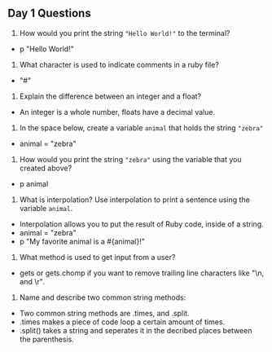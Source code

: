 ## Day 1 Questions

1. How would you print the string `"Hello World!"` to the terminal?

  - p "Hello World!"

1. What character is used to indicate comments in a ruby file?

 - "#"

1. Explain the difference between an integer and a float?

 -  An integer is a whole number, floats have a decimal value.

1. In the space below, create a variable `animal` that holds the string `"zebra"`
  
 -  animal = "zebra"

1. How would you print the string `"zebra"` using the variable that you created above?

 -  p animal

1. What is interpolation? Use interpolation to print a sentence using the variable `animal`.

 -  Interpolation allows you to put the result of Ruby code, inside of a string.
 - animal = "zebra"
 - p "My favorite animal is a #{animal}!"

1. What method is used to get input from a user?

 - gets or gets.chomp if you want to remove trailing line characters like "\n, and \r".

1. Name and describe two common string methods:

  -  Two common string methods are .times, and .split. 
  -  .times makes a piece of code loop a certain amount of times.
  -  .split() takes a string and seperates it in the decribed places between the           parenthesis. 

